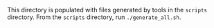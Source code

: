 This directory is populated with files generated by tools in the `scripts`
directory. From the `scripts` directory, run `./generate_all.sh`.

